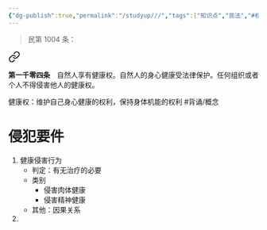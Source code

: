 ```yaml
---
{"dg-publish":true,"permalink":"/studyup///","tags":["知识点","民法","#权利","#民法权利"]}
---
```


>民第 1004 条：
<div class="transclusion internal-embed is-loaded"><a class="markdown-embed-link" href="/////#t1004" aria-label="Open link"><svg xmlns="http://www.w3.org/2000/svg" width="24" height="24" viewBox="0 0 24 24" fill="none" stroke="currentColor" stroke-width="2" stroke-linecap="round" stroke-linejoin="round" class="svg-icon lucide-link"><path d="M10 13a5 5 0 0 0 7.54.54l3-3a5 5 0 0 0-7.07-7.07l-1.72 1.71"></path><path d="M14 11a5 5 0 0 0-7.54-.54l-3 3a5 5 0 0 0 7.07 7.07l1.71-1.71"></path></svg></a><div class="markdown-embed">



**第一千零四条**　自然人享有健康权。自然人的身心健康受法律保护。任何组织或者个人不得侵害他人的健康权。 

</div></div>


健康权：维护自己身心健康的权利，保持身体机能的权利 #背诵/概念 
# 侵犯要件
1. 健康侵害行为
	- 判定：有无治疗的必要
	- 类别
		- 侵害肉体健康
		- 侵害精神健康
	- 其他：因果关系
1. 